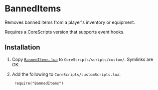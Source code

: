 # BannedItems

Removes banned items from a player's inventory or equipment.

Requires a CoreScripts version that supports event hooks.

## Installation

1. Copy [`BannedItems.lua`](BannedItems.lua) to `CoreScripts/scripts/custom/`.  Symlinks are OK.

1. Add the following to `CoreScripts/customScripts.lua`:

        require("BannedItems")

